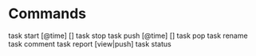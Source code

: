 
Commands
========

task start <name> [@time] [<comment>]
task stop
task push <name> [@time] [<comment>]
task pop
task rename <newname>
task comment <text>
task report [view|push]
task status

